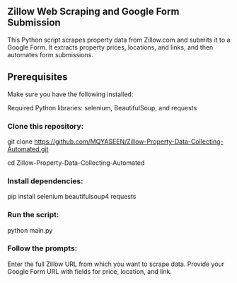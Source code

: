 ## Zillow Web Scraping and Google Form Submission
This Python script scrapes property data from Zillow.com and submits it to a Google Form. It extracts property prices, locations, and links, and then automates form submissions.

## Prerequisites
Make sure you have the following installed:

Required Python libraries: selenium, BeautifulSoup, and requests

### Clone this repository:
git clone https://github.com/MQYASEEN/Zillow-Property-Data-Collecting-Automated.git

cd Zillow-Property-Data-Collecting-Automated

### Install dependencies:
pip install selenium beautifulsoup4 requests

### Run the script:
python main.py

### Follow the prompts:
Enter the full Zillow URL from which you want to scrape data.
Provide your Google Form URL with fields for price, location, and link.
